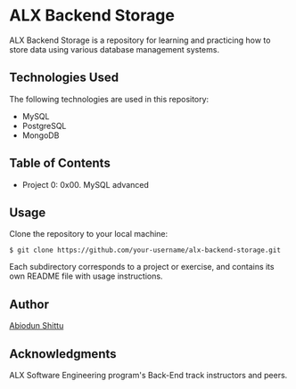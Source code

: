 # ALX Backend Storage
ALX Backend Storage is a repository for learning and practicing how to store data using various database management systems.

## Technologies Used
The following technologies are used in this repository:

- MySQL
- PostgreSQL
- MongoDB

## Table of Contents
- Project 0: 0x00. MySQL advanced

## Usage
Clone the repository to your local machine:

```
$ git clone https://github.com/your-username/alx-backend-storage.git
```
Each subdirectory corresponds to a project or exercise, and contains its own README file with usage instructions.

## Author
[Abiodun Shittu](http://github.com/Abiodun-Shittu)

## Acknowledgments
ALX Software Engineering program's Back-End track instructors and peers.
